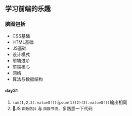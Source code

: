 ## 学习前端的乐趣

### 脑图包括 

* CSS基础
* HTML基础
* JS基础
* 设计模式
* 前端进阶
* 前端核心
* 网络
* 算法与数据结构

#### day31

1. `sum(1,2,3).valueOf()`与`sum(1)(2)(3).valueOf()`输出相同
2. 🌟JS `函数防抖` 与 `函数节流`，多熟悉一下代码



